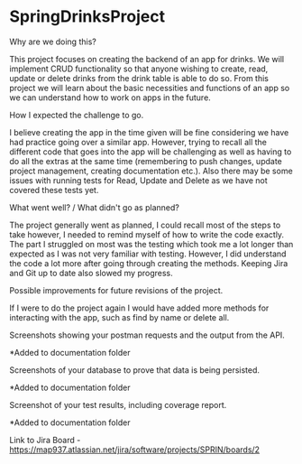 # SpringDrinksProject

Why are we doing this? 

This project focuses on creating the backend of an app for drinks. We will implement CRUD functionality so that anyone wishing to create, read, update or delete drinks from the drink table is able to do so. From this project we will learn about the basic necessities and functions of an app so we can understand how to work on apps in the future.

How I expected the challenge to go. 

I believe creating the app in the time given will be fine considering we have had practice going over a similar app. However, trying to recall all the different code that goes into the app will be challenging as well as having to do all the extras at the same time (remembering to push changes, update project management, creating documentation etc.). Also there may be some issues with running tests for Read, Update and Delete as we have not covered these tests yet.

What went well? / What didn't go as planned? 

The project generally went as planned, I could recall most of the steps to take however, I needed to remind myself of how to write the code exactly. The part I struggled on most was the testing which took me a lot longer than expected as I was not very familiar with testing. However, I did understand the code a lot more after going through creating the methods. Keeping Jira and Git up to date also slowed my progress.

Possible improvements for future revisions of the project. 

If I were to do the project again I would have added more methods for interacting with the app, such as find by name or delete all.

Screenshots showing your postman requests and the output from the API. 

*Added to documentation folder

Screenshots of your database to prove that data is being persisted. 

*Added to documentation folder

Screenshot of your test results, including coverage report. 

*Added to documentation folder

Link to Jira Board - https://map937.atlassian.net/jira/software/projects/SPRIN/boards/2